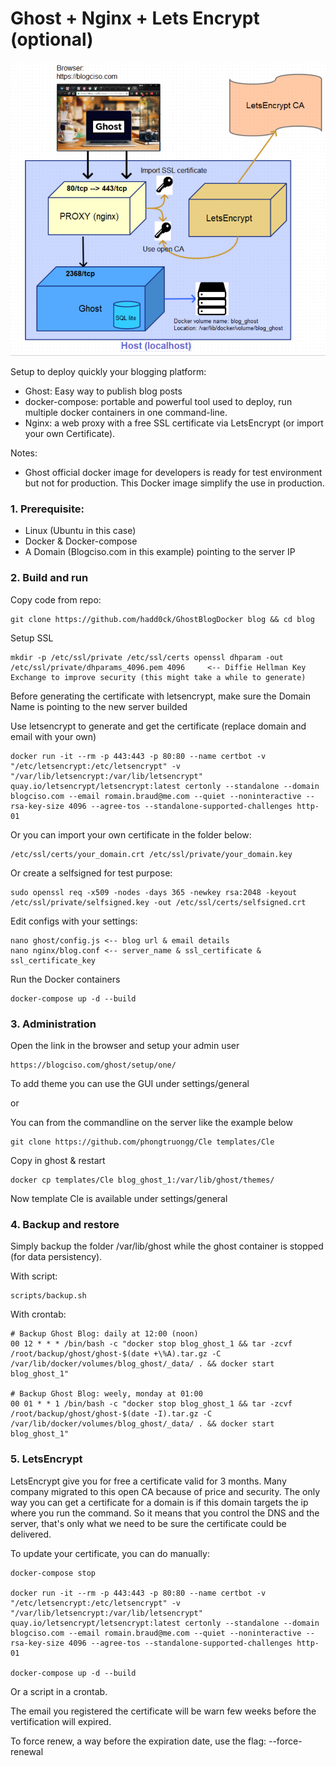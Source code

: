 # Ghost + Nginx + Lets Encrypt (optional)

![ghost.png](https://github.com/hadd0ck/GhostBlogDocker/raw/master/ghost.png)

Setup to deploy quickly your blogging platform:
- Ghost: Easy way to publish blog posts
- docker-compose: portable and powerful tool used to deploy, run multiple docker containers in one command-line. 
- Nginx: a web proxy with a free SSL certificate via LetsEncrypt (or import your own Certificate).

Notes: 
- Ghost official docker image for developers is ready for test environment but not for production.
This Docker image simplify the use in production.


### 1. Prerequisite:
- Linux (Ubuntu in this case)
- Docker & Docker-compose
- A Domain (Blogciso.com in this example) pointing to the server IP

### 2. Build and run

Copy code from repo:

    git clone https://github.com/hadd0ck/GhostBlogDocker blog && cd blog
    
    
Setup SSL

    mkdir -p /etc/ssl/private /etc/ssl/certs openssl dhparam -out /etc/ssl/private/dhparams_4096.pem 4096     <-- Diffie Hellman Key Exchange to improve security (this might take a while to generate)
    
Before generating the certificate with letsencrypt, make sure the Domain Name is pointing to the new server builded

Use letsencrypt to generate and get the certificate (replace domain and email with your own)

    docker run -it --rm -p 443:443 -p 80:80 --name certbot -v "/etc/letsencrypt:/etc/letsencrypt" -v "/var/lib/letsencrypt:/var/lib/letsencrypt" quay.io/letsencrypt/letsencrypt:latest certonly --standalone --domain blogciso.com --email romain.braud@me.com --quiet --noninteractive --rsa-key-size 4096 --agree-tos --standalone-supported-challenges http-01

Or you can import your own certificate in the folder below:

    /etc/ssl/certs/your_domain.crt /etc/ssl/private/your_domain.key

Or create a selfsigned for test purpose:

    sudo openssl req -x509 -nodes -days 365 -newkey rsa:2048 -keyout /etc/ssl/private/selfsigned.key -out /etc/ssl/certs/selfsigned.crt 

Edit configs with your settings:

     
    nano ghost/config.js <-- blog url & email details
    nano nginx/blog.conf <-- server_name & ssl_certificate & ssl_certificate_key

Run the Docker containers

    docker-compose up -d --build

### 3. Administration

Open the link in the browser and setup your admin user 

    https://blogciso.com/ghost/setup/one/

To add theme you can use the GUI under settings/general 

or

You can from the commandline on the server like the example below

    git clone https://github.com/phongtruongg/Cle templates/Cle

Copy in ghost & restart
 
    docker cp templates/Cle blog_ghost_1:/var/lib/ghost/themes/

Now template Cle is available under settings/general


### 4. Backup and restore

Simply backup the folder /var/lib/ghost while the ghost container is stopped (for data persistency).

With script:

    scripts/backup.sh

With crontab:

```
# Backup Ghost Blog: daily at 12:00 (noon)
00 12 * * * /bin/bash -c "docker stop blog_ghost_1 && tar -zcvf /root/backup/ghost/ghost-$(date +\%A).tar.gz -C /var/lib/docker/volumes/blog_ghost/_data/ . && docker start blog_ghost_1"

# Backup Ghost Blog: weely, monday at 01:00
00 01 * * 1 /bin/bash -c "docker stop blog_ghost_1 && tar -zcvf /root/backup/ghost/ghost-$(date -I).tar.gz -C /var/lib/docker/volumes/blog_ghost/_data/ . && docker start blog_ghost_1"
```

### 5. LetsEncrypt

LetsEncrypt give you for free a certificate valid for 3 months. Many company migrated to this open CA because of price and security. The only way you can get a certificate for a domain is if this domain targets the ip where you run the command. So it means that you control the DNS and the server, that's only what we need to be sure the certificate could be delivered.

To update your certificate, you can do manually:

    docker-compose stop
    
    docker run -it --rm -p 443:443 -p 80:80 --name certbot -v "/etc/letsencrypt:/etc/letsencrypt" -v "/var/lib/letsencrypt:/var/lib/letsencrypt" quay.io/letsencrypt/letsencrypt:latest certonly --standalone --domain blogciso.com --email romain.braud@me.com --quiet --noninteractive --rsa-key-size 4096 --agree-tos --standalone-supported-challenges http-01
    
    docker-compose up -d --build

Or a script in a crontab.

The email you registered the certificate will be warn few weeks before the vertification will expired.

To force renew, a way before the expiration date, use the flag: --force-renewal
